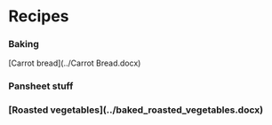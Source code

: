 <h1>Recipes</h1>
<h3>Baking</h3>
<p>
	[Carrot bread](../Carrot Bread.docx)
</p>
<h3>Pansheet stuff<h3>
<p>
	[Roasted vegetables](../baked_roasted_vegetables.docx)
